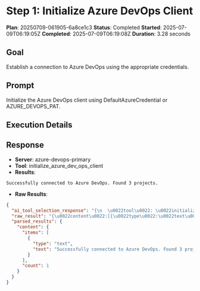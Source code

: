 ﻿# Step 1: Initialize Azure DevOps Client

**Plan**: 20250709-061905-6a8ce1c3
**Status**: Completed
**Started**: 2025-07-09T06:19:05Z
**Completed**: 2025-07-09T06:19:08Z
**Duration**: 3.28 seconds

## Goal
Establish a connection to Azure DevOps using the appropriate credentials.

## Prompt
Initialize the Azure DevOps client using DefaultAzureCredential or AZURE_DEVOPS_PAT.

## Execution Details

## Response
- **Server**: azure-devops-primary
- **Tool**: initialize_azure_dev_ops_client
- **Results**:
```
Successfully connected to Azure DevOps. Found 3 projects.
```


- **Raw Results**:
```json
{
  "ai_tool_selection_response": "{\n  \u0022tool\u0022: \u0022initialize_azure_dev_ops_client\u0022,\n  \u0022parameters\u0022: {\n    \u0022organizationUrl\u0022: \u0022dnceng\u0022\n  }\n}",
  "raw_result": "{\u0022content\u0022:[{\u0022type\u0022:\u0022text\u0022,\u0022text\u0022:\u0022Successfully connected to Azure DevOps. Found 3 projects.\u0022}]}",
  "parsed_results": {
    "content": {
      "items": [
        {
          "type": "text",
          "text": "Successfully connected to Azure DevOps. Found 3 projects."
        }
      ],
      "count": 1
    }
  }
}
```
